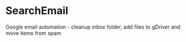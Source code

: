 # SearchEmail
Google email automation - cleanup inbox folder, add files to gDriver and move items from spam
